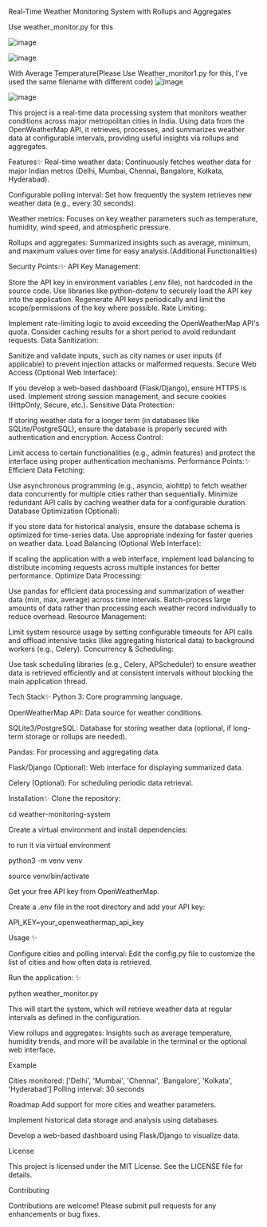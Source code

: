 
Real-Time Weather Monitoring System with Rollups and Aggregates

Use weather_monitor.py for this

![image](https://github.com/user-attachments/assets/cd5a0087-5222-4360-bdc7-0b23335eeb38)

![image](https://github.com/user-attachments/assets/2158a159-ed90-4c2d-af06-2bbef6c553a6)

With Average Temperature(Please Use Weather_monitor1.py for this, I've used the same filename with different code)
![image](https://github.com/user-attachments/assets/83581646-6b41-45da-9582-215363d5b778)

![image](https://github.com/user-attachments/assets/43b47440-1879-4ede-9a93-28b84f2c216c)


This project is a real-time data processing system that monitors weather conditions across major metropolitan cities in India. Using data from the OpenWeatherMap API, it retrieves, processes, and summarizes weather data at configurable intervals, providing useful insights via rollups and aggregates.

Features✨
Real-time weather data: Continuously fetches weather data for major Indian metros (Delhi, Mumbai, Chennai, Bangalore, Kolkata, Hyderabad).

Configurable polling interval: Set how frequently the system retrieves new weather data (e.g., every 30 seconds).

Weather metrics: Focuses on key weather parameters such as temperature, humidity, wind speed, and atmospheric pressure.

Rollups and aggregates: Summarized insights such as average, minimum, and maximum values over time for easy analysis.(Additional Functionalities)

Security Points:✨
API Key Management:

Store the API key in environment variables (.env file), not hardcoded in the source code.
Use libraries like python-dotenv to securely load the API key into the application.
Regenerate API keys periodically and limit the scope/permissions of the key where possible.
Rate Limiting:

Implement rate-limiting logic to avoid exceeding the OpenWeatherMap API's quota. Consider caching results for a short period to avoid redundant requests.
Data Sanitization:

Sanitize and validate inputs, such as city names or user inputs (if applicable) to prevent injection attacks or malformed requests.
Secure Web Access (Optional Web Interface):

If you develop a web-based dashboard (Flask/Django), ensure HTTPS is used.
Implement strong session management, and secure cookies (HttpOnly, Secure, etc.).
Sensitive Data Protection:

If storing weather data for a longer term (in databases like SQLite/PostgreSQL), ensure the database is properly secured with authentication and encryption.
Access Control:

Limit access to certain functionalities (e.g., admin features) and protect the interface using proper authentication mechanisms.
Performance Points:✨
Efficient Data Fetching:

Use asynchronous programming (e.g., asyncio, aiohttp) to fetch weather data concurrently for multiple cities rather than sequentially.
Minimize redundant API calls by caching weather data for a configurable duration.
Database Optimization (Optional):

If you store data for historical analysis, ensure the database schema is optimized for time-series data. Use appropriate indexing for faster queries on weather data.
Load Balancing (Optional Web Interface):

If scaling the application with a web interface, implement load balancing to distribute incoming requests across multiple instances for better performance.
Optimize Data Processing:

Use pandas for efficient data processing and summarization of weather data (min, max, average) across time intervals.
Batch-process large amounts of data rather than processing each weather record individually to reduce overhead.
Resource Management:

Limit system resource usage by setting configurable timeouts for API calls and offload intensive tasks (like aggregating historical data) to background workers (e.g., Celery).
Concurrency & Scheduling:

Use task scheduling libraries (e.g., Celery, APScheduler) to ensure weather data is retrieved efficiently and at consistent intervals without blocking the main application thread.

Tech Stack✨
Python 3: Core programming language.

OpenWeatherMap API: Data source for weather conditions.

SQLite3/PostgreSQL: Database for storing weather data (optional, if long-term storage or rollups are needed).

Pandas: For processing and aggregating data.

Flask/Django (Optional): Web interface for displaying summarized data.

Celery (Optional): For scheduling periodic data retrieval.


Installation✨
Clone the repository:

cd weather-monitoring-system

Create a virtual environment and install dependencies:

to run it via virtual environment 

python3 -m venv venv

source venv/bin/activate


Get your free API key from OpenWeatherMap.

Create a .env file in the root directory and add your API key:

API_KEY=your_openweathermap_api_key

Usage ✨

Configure cities and polling interval: Edit the config.py file to customize the list of cities and how often data is retrieved.

Run the application: ✨

python weather_monitor.py

This will start the system, which will retrieve weather data at regular intervals as defined in the configuration.

View rollups and aggregates: Insights such as average temperature, humidity trends, and more will be available in the terminal or the optional web interface.

Example

Cities monitored: ['Delhi', 'Mumbai', 'Chennai', 'Bangalore', 'Kolkata', 'Hyderabad']
Polling interval: 30 seconds


Roadmap
Add support for more cities and weather parameters.

Implement historical data storage and analysis using databases.

Develop a web-based dashboard using Flask/Django to visualize data.

License

This project is licensed under the MIT License. See the LICENSE file for details.

Contributing

Contributions are welcome! Please submit pull requests for any enhancements or bug fixes.
